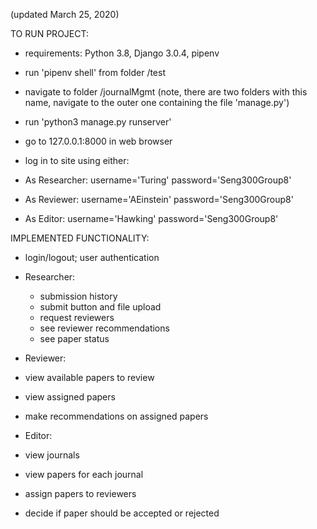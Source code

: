 (updated March 25, 2020)

TO RUN PROJECT: 
- requirements: Python 3.8, Django 3.0.4, pipenv

- run 'pipenv shell' from folder /test 
- navigate to folder /journalMgmt (note, there are two folders with this name, navigate to the outer one containing the file 'manage.py')
- run 'python3 manage.py runserver'
- go to 127.0.0.1:8000 in web browser
- log in to site using either:

- As Researcher: username='Turing'    password='Seng300Group8'

- As Reviewer: username='AEinstein' password='Seng300Group8'

- As Editor: username='Hawking'   password='Seng300Group8' 

IMPLEMENTED FUNCTIONALITY:
- login/logout; user authentication 
- Researcher:
  - submission history
  - submit button and file upload 
  - request reviewers
  - see reviewer recommendations
  - see paper status
 
 - Reviewer:
  - view available papers to review
  - view assigned papers
  - make recommendations on assigned papers
 
 - Editor:
  - view journals 
  - view papers for each journal
  - assign papers to reviewers
  - decide if paper should be accepted or rejected
